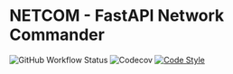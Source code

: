 # NETCOM - FastAPI Network Commander

![GitHub Workflow Status](https://img.shields.io/github/workflow/status/rbraddev/fastapi-netcom/CI%5CCD)
![Codecov](https://img.shields.io/codecov/c/gh/rbraddev/fastapi-netcom?token=6CA2PELA02)
[![Code Style](https://img.shields.io/badge/code%20style-black-000000.svg)](https://github.com/ambv/black)